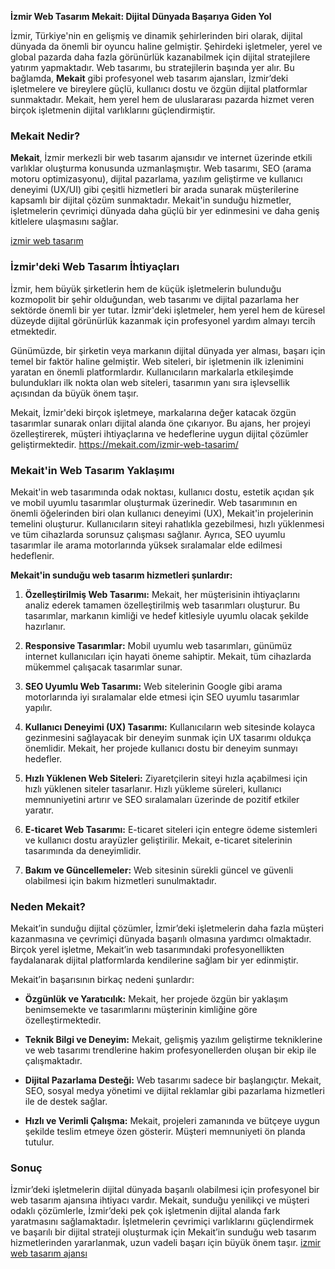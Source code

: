 **İzmir Web Tasarım Mekait: Dijital Dünyada Başarıya Giden Yol**

İzmir, Türkiye'nin en gelişmiş ve dinamik şehirlerinden biri olarak, dijital dünyada da önemli bir oyuncu haline gelmiştir. Şehirdeki işletmeler, yerel ve global pazarda daha fazla görünürlük kazanabilmek için dijital stratejilere yatırım yapmaktadır. Web tasarımı, bu stratejilerin başında yer alır. Bu bağlamda, **Mekait** gibi profesyonel web tasarım ajansları, İzmir’deki işletmelere ve bireylere güçlü, kullanıcı dostu ve özgün dijital platformlar sunmaktadır. Mekait, hem yerel hem de uluslararası pazarda hizmet veren birçok işletmenin dijital varlıklarını güçlendirmiştir.

### Mekait Nedir?

**Mekait**, İzmir merkezli bir web tasarım ajansıdır ve internet üzerinde etkili varlıklar oluşturma konusunda uzmanlaşmıştır. Web tasarımı, SEO (arama motoru optimizasyonu), dijital pazarlama, yazılım geliştirme ve kullanıcı deneyimi (UX/UI) gibi çeşitli hizmetleri bir arada sunarak müşterilerine kapsamlı bir dijital çözüm sunmaktadır. Mekait'in sunduğu hizmetler, işletmelerin çevrimiçi dünyada daha güçlü bir yer edinmesini ve daha geniş kitlelere ulaşmasını sağlar.

<a href="https://mekait.com/izmir-web-tasarim/">izmir web tasarım</a>

### İzmir'deki Web Tasarım İhtiyaçları

İzmir, hem büyük şirketlerin hem de küçük işletmelerin bulunduğu kozmopolit bir şehir olduğundan, web tasarımı ve dijital pazarlama her sektörde önemli bir yer tutar. İzmir'deki işletmeler, hem yerel hem de küresel düzeyde dijital görünürlük kazanmak için profesyonel yardım almayı tercih etmektedir.

Günümüzde, bir şirketin veya markanın dijital dünyada yer alması, başarı için temel bir faktör haline gelmiştir. Web siteleri, bir işletmenin ilk izlenimini yaratan en önemli platformlardır. Kullanıcıların markalarla etkileşimde bulundukları ilk nokta olan web siteleri, tasarımın yanı sıra işlevsellik açısından da büyük önem taşır.

Mekait, İzmir'deki birçok işletmeye, markalarına değer katacak özgün tasarımlar sunarak onları dijital alanda öne çıkarıyor. Bu ajans, her projeyi özelleştirerek, müşteri ihtiyaçlarına ve hedeflerine uygun dijital çözümler geliştirmektedir.
https://mekait.com/izmir-web-tasarim/

### Mekait'in Web Tasarım Yaklaşımı

Mekait'in web tasarımında odak noktası, kullanıcı dostu, estetik açıdan şık ve mobil uyumlu tasarımlar oluşturmak üzerinedir. Web tasarımının en önemli öğelerinden biri olan kullanıcı deneyimi (UX), Mekait'in projelerinin temelini oluşturur. Kullanıcıların siteyi rahatlıkla gezebilmesi, hızlı yüklenmesi ve tüm cihazlarda sorunsuz çalışması sağlanır. Ayrıca, SEO uyumlu tasarımlar ile arama motorlarında yüksek sıralamalar elde edilmesi hedeflenir.

**Mekait'in sunduğu web tasarım hizmetleri şunlardır:**

1. **Özelleştirilmiş Web Tasarımı:** Mekait, her müşterisinin ihtiyaçlarını analiz ederek tamamen özelleştirilmiş web tasarımları oluşturur. Bu tasarımlar, markanın kimliği ve hedef kitlesiyle uyumlu olacak şekilde hazırlanır.
  
2. **Responsive Tasarımlar:** Mobil uyumlu web tasarımları, günümüz internet kullanıcıları için hayati öneme sahiptir. Mekait, tüm cihazlarda mükemmel çalışacak tasarımlar sunar.

3. **SEO Uyumlu Web Tasarımı:** Web sitelerinin Google gibi arama motorlarında iyi sıralamalar elde etmesi için SEO uyumlu tasarımlar yapılır.

4. **Kullanıcı Deneyimi (UX) Tasarımı:** Kullanıcıların web sitesinde kolayca gezinmesini sağlayacak bir deneyim sunmak için UX tasarımı oldukça önemlidir. Mekait, her projede kullanıcı dostu bir deneyim sunmayı hedefler.

5. **Hızlı Yüklenen Web Siteleri:** Ziyaretçilerin siteyi hızla açabilmesi için hızlı yüklenen siteler tasarlanır. Hızlı yükleme süreleri, kullanıcı memnuniyetini artırır ve SEO sıralamaları üzerinde de pozitif etkiler yaratır.

6. **E-ticaret Web Tasarımı:** E-ticaret siteleri için entegre ödeme sistemleri ve kullanıcı dostu arayüzler geliştirilir. Mekait, e-ticaret sitelerinin tasarımında da deneyimlidir.

7. **Bakım ve Güncellemeler:** Web sitesinin sürekli güncel ve güvenli olabilmesi için bakım hizmetleri sunulmaktadır.

### Neden Mekait?

Mekait’in sunduğu dijital çözümler, İzmir’deki işletmelerin daha fazla müşteri kazanmasına ve çevrimiçi dünyada başarılı olmasına yardımcı olmaktadır. Birçok yerel işletme, Mekait’in web tasarımındaki profesyonellikten faydalanarak dijital platformlarda kendilerine sağlam bir yer edinmiştir.

Mekait’in başarısının birkaç nedeni şunlardır:

- **Özgünlük ve Yaratıcılık:** Mekait, her projede özgün bir yaklaşım benimsemekte ve tasarımlarını müşterinin kimliğine göre özelleştirmektedir.
  
- **Teknik Bilgi ve Deneyim:** Mekait, gelişmiş yazılım geliştirme tekniklerine ve web tasarımı trendlerine hakim profesyonellerden oluşan bir ekip ile çalışmaktadır.

- **Dijital Pazarlama Desteği:** Web tasarımı sadece bir başlangıçtır. Mekait, SEO, sosyal medya yönetimi ve dijital reklamlar gibi pazarlama hizmetleri ile de destek sağlar.

- **Hızlı ve Verimli Çalışma:** Mekait, projeleri zamanında ve bütçeye uygun şekilde teslim etmeye özen gösterir. Müşteri memnuniyeti ön planda tutulur.

### Sonuç

İzmir’deki işletmelerin dijital dünyada başarılı olabilmesi için profesyonel bir web tasarım ajansına ihtiyacı vardır. Mekait, sunduğu yenilikçi ve müşteri odaklı çözümlerle, İzmir’deki pek çok işletmenin dijital alanda fark yaratmasını sağlamaktadır. İşletmelerin çevrimiçi varlıklarını güçlendirmek ve başarılı bir dijital strateji oluşturmak için Mekait’in sunduğu web tasarım hizmetlerinden yararlanmak, uzun vadeli başarı için büyük önem taşır.
<a href="https://mekait.com/izmir-web-tasarim/">izmir web tasarım ajansı</a>
